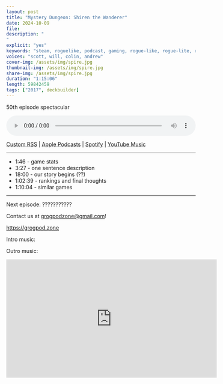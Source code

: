 ```yaml
---
layout: post
title: "Mystery Dungeon: Shiren the Wanderer"
date: 2024-10-09
file: 
description: "
"
explicit: "yes" 
keywords: "steam, roguelike, podcast, gaming, rogue-like, rogue-lite, roguelite"
voices: "scott, will, colin, andrew"
cover-img: /assets/img/spire.jpg
thumbnail-img: /assets/img/spire.jpg
share-img: /assets/img/spire.jpg
duration: "1:15:06"
length: 59842459 
tags: ["2017", deckbuilder]
---
```


50th episode spectacular


<div class="container">
  <audio controls style="width: 100%;">
    <source src="xxxxxx" type="audio/mpeg">
  </audio>
</div>

[Custom RSS](https://grogpod.zone/feed.xml) | [Apple Podcasts](https://podcasts.apple.com/us/podcast/grogpod/id1650474911) | [Spotify](https://open.spotify.com/show/655SEhPUWIC77oO3hILe0b) | [YouTube Music](https://music.youtube.com/playlist?list=PL-ShOmyMvd4jYFChE6tgj0JYG8RKK4xe0) 

---
* 1:46 - game stats
* 3:27 - one sentence description
* 18:00 - our story begins (??)
* 1:02:39 - rankings and final thoughts
* 1:10:04 - similar games

---



Next episode: ???????????

Contact us at grogpodzone@gmail.com!

https://grogpod.zone

Intro music: 

Outro music: 

<div class="embed-responsive embed-responsive-16by9">
<iframe width="560" height="315" src="https://www.youtube.com/embed/xxxxxx" title="YouTube video player" frameborder="0" allow="accelerometer; autoplay; clipboard-write; encrypted-media; gyroscope; picture-in-picture" allowfullscreen></iframe>
</div>

